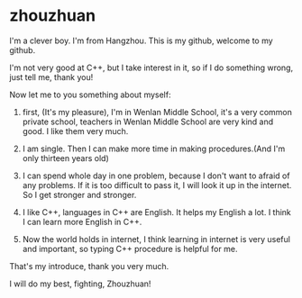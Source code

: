 # zhouzhuan

I'm a clever boy. I'm from Hangzhou. This is my github, welcome to my github.

I'm not very good at C++, but I take interest in it, so if I do something wrong, just tell me, thank you!

Now let me to you something about myself:

1. first, (It's my pleasure), I'm in Wenlan Middle School, it's a very common private school, teachers in Wenlan Middle School are very kind and good.
I like them very much.

2. I am single. Then I can make more time in making procedures.(And I'm only thirteen years old)

3. I can spend whole day in one problem, because I don't want to afraid of any problems.
If it is too difficult to pass it, I will look it up in the internet. So I get stronger and stronger.

4. I like C++, languages in C++ are English. It helps my English a lot. I think I can learn more English in C++.

5. Now the world holds in internet, I think learning in internet is very useful and important, so typing C++ procedure is helpful for me.

That's my introduce, thank you very much.

I will do my best, fighting, Zhouzhuan!
